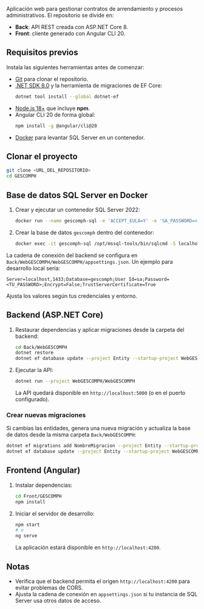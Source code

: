 Aplicación web para gestionar contratos de arrendamiento y procesos administrativos.
El repositorio se divide en:

- **Back**: API REST creada con ASP.NET Core 8.
- **Front**: cliente generado con Angular CLI 20.

## Requisitos previos

Instala las siguientes herramientas antes de comenzar:

- [Git](https://git-scm.com/) para clonar el repositorio.
- [.NET SDK 8.0](https://dotnet.microsoft.com/en-us/download) y la herramienta de migraciones de EF Core:
  ```bash
  dotnet tool install --global dotnet-ef
  ```
- [Node.js 18+](https://nodejs.org/) que incluye **npm**.
- Angular CLI 20 de forma global:
  ```bash
  npm install -g @angular/cli@20
  ```
- [Docker](https://www.docker.com/) para levantar SQL Server en un contenedor.

## Clonar el proyecto

```bash
git clone <URL_DEL_REPOSITORIO>
cd GESCOMPH
```

## Base de datos SQL Server en Docker

1. Crear y ejecutar un contenedor SQL Server 2022:
   ```bash
   docker run --name gescomph-sql -e 'ACCEPT_EULA=Y' -e 'SA_PASSWORD=<TU_PASSWORD>' -p 1433:1433 -d mcr.microsoft.com/mssql/server:2022-latest
   ```
2. Crear la base de datos `gescomph` dentro del contenedor:
   ```bash
   docker exec -it gescomph-sql /opt/mssql-tools/bin/sqlcmd -S localhost -U sa -P <TU_PASSWORD> -Q "CREATE DATABASE gescomph;"
   ```

La cadena de conexión del backend se configura en `Back/WebGESCOMPH/WebGESCOMPH/appsettings.json`. Un ejemplo para desarrollo local sería:

```text
Server=localhost,1433;Database=gescomph;User Id=sa;Password=<TU_PASSWORD>;Encrypt=False;TrustServerCertificate=True
```

Ajusta los valores según tus credenciales y entorno.

## Backend (ASP.NET Core)

1. Restaurar dependencias y aplicar migraciones desde la carpeta del backend:
   ```bash
   cd Back/WebGESCOMPH
   dotnet restore
   dotnet ef database update --project Entity --startup-project WebGESCOMPH/WebGESCOMPH
   ```
2. Ejecutar la API:
   ```bash
   dotnet run --project WebGESCOMPH/WebGESCOMPH
   ```
   La API quedará disponible en `http://localhost:5000` (o en el puerto configurado).

### Crear nuevas migraciones

Si cambias las entidades, genera una nueva migración y actualiza la base de datos desde la misma carpeta `Back/WebGESCOMPH`:

```bash
dotnet ef migrations add NombreMigracion --project Entity --startup-project WebGESCOMPH/WebGESCOMPH
dotnet ef database update --project Entity --startup-project WebGESCOMPH/WebGESCOMPH
```

## Frontend (Angular)

1. Instalar dependencias:
   ```bash
   cd Front/GESCOMPH
   npm install
   ```
2. Iniciar el servidor de desarrollo:
   ```bash
   npm start
   # o
   ng serve
   ```
   La aplicación estará disponible en `http://localhost:4200`.

## Notas

- Verifica que el backend permita el origen `http://localhost:4200` para evitar problemas de CORS.
- Ajusta la cadena de conexión en `appsettings.json` si tu instancia de SQL Server usa otros datos de acceso.
